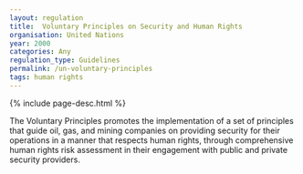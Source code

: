 ```yaml
---
layout: regulation
title:  Voluntary Principles on Security and Human Rights
organisation: United Nations
year: 2000
categories: Any
regulation_type: Guidelines
permalink: /un-voluntary-principles
tags: human rights
---
```


{% include page-desc.html %}

The Voluntary Principles promotes the implementation of a set of principles that guide oil, gas, and mining companies on providing security for their operations in a manner that respects human rights, through comprehensive human rights risk assessment in their engagement with public and private security providers.
